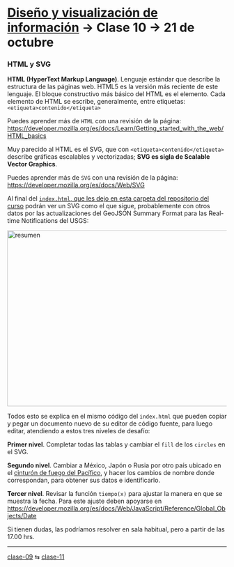 # [Diseño y visualización de información](https://github.com/profesorfaco/troncal/) → Clase 10 → 21 de octubre

### HTML y SVG

**HTML (HyperText Markup Language)**. Lenguaje estándar que describe la estructura de las páginas web. HTML5 es la versión más reciente de este lenguaje. El bloque constructivo más básico del HTML es el elemento. Cada elemento de HTML se escribe, generalmente, entre etiquetas: `<etiqueta>contenido</etiqueta>`

Puedes aprender más de `HTML` con una revisión de la página: https://developer.mozilla.org/es/docs/Learn/Getting_started_with_the_web/HTML_basics

Muy parecido al HTML es el SVG, que con `<etiqueta>contenido</etiqueta>` describe gráficas escalables y vectorizadas; **SVG es sigla de Scalable Vector Graphics**.

Puedes aprender más de `SVG` con una revisión de la página: https://developer.mozilla.org/es/docs/Web/SVG

Al final del [`index.html`, que les dejo en esta carpeta del repositorio del curso](https://github.com/profesorfaco/troncal/blob/main/clase-10/index.html) podrán ver un SVG como el que sigue, probablemente con otros datos por las actualizaciones del GeoJSON Summary Format para las Real-time Notifications del USGS: 

<img width="600" height="404" alt="resumen" src="https://github.com/user-attachments/assets/691d765c-4021-4b72-9c6a-678714e0b0fb" />

Todos esto se explica en el mismo código del `index.html` que pueden copiar y pegar un documento nuevo de su editor de código fuente, para luego editar, atendiendo a estos tres niveles de desafío:

**Primer nivel**. Completar todas las tablas y cambiar el `fill` de los `circles` en el SVG.

**Segundo nivel**. Cambiar a México, Japón o Rusia por otro país ubicado en el [cinturón de fuego del Pacífico](https://es.wikipedia.org/wiki/Cintur%C3%B3n_de_fuego_del_Pac%C3%ADfico), y hacer los cambios de nombre donde correspondan, para obtener sus datos e identificarlo.

**Tercer nivel**. Revisar la función `tiempo(x)` para ajustar la manera en que se muestra la fecha. Para este ajuste deben apoyarse en https://developer.mozilla.org/es/docs/Web/JavaScript/Reference/Global_Objects/Date 

Si tienen dudas, las podríamos resolver en sala habitual, pero a partir de las 17.00 hrs.

_ _ _ _ 

[clase-09](https://github.com/profesorfaco/troncal/blob/main/clase-09/README.md) ⇆ [clase-11](https://github.com/profesorfaco/troncal/blob/main/clase-11/README.md)
